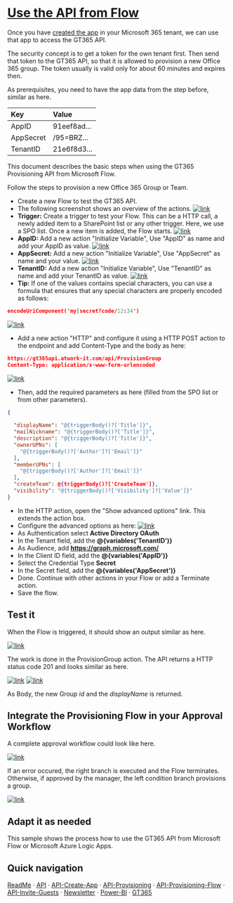 # [Use the API from Flow](#use-the-api)

Once you have [created the app](./API-create-app.md) in your Microsoft 365 tenant, we can use that app to access the GT365 API.

The security concept is to get a token for the own tenant first. Then send that token to the GT365 API, so that it is allowed to provision a new Office 365 group. The token usually is valid only for about 60 minutes and expires then.

As prerequisites, you need to have the app data from the step before, similar as here.

| Key | Value |
|:----|:------|
| AppID | 91eef8ad...
| AppSecret | /95=BRZ...
| TenantID | 21e6f8d3...

This document describes the basic steps when using the GT365 Provisioning API from Microsoft Flow.

Follow the steps to provision a new Office 365 Group or Team.

- Create a new Flow to test the GT365 API.
- The following screenshot shows an overview of the actions.
[![link](./images/api-provision-flow-1.png)](./images/api-provision-flow-1.png "Click to enlarge")
- **Trigger:** Create a trigger to test your Flow. This can be a HTTP call, a newly added item to a SharePoint list or any other trigger. Here, we use a SPO list. Once a new item is added, the Flow starts.
[![link](./images/api-provision-flow-2.png)](./images/api-provision-flow-2.png "Click to enlarge")
- **AppID:** Add a new action "Initialize Variable", Use "AppID" as name and add your AppID as value.
[![link](./images/api-provision-flow-4.png)](./images/api-provision-flow-4.png "Click to enlarge")
- **AppSecret:** Add a new action "Initialize Variable", Use "AppSecret" as name and your value.
[![link](./images/api-provision-flow-3.png)](./images/api-provision-flow-3.png "Click to enlarge")
- **TenantID:** Add a new action "Initialize Variable", Use "TenantID" as name and add your TenantID as value.
[![link](./images/api-provision-flow-5.png)](./images/api-provision-flow-5.png "Click to enlarge")
- **Tip:** If one of the values contains special characters, you can use a formula that ensures that any special characters are properly encoded as follows:

~~~json
encodeUriComponent('my[secret?code/12:34')
~~~

[![link](./images/api-provision-flow-6.png)](./images/api-provision-flow-6.png "Click to enlarge")

- Add a new action "HTTP" and configure it using a HTTP POST action to the endpoint and add Content-Type and the body as here:

~~~json
https://gt365api.atwork-it.com/api/ProvisionGroup
Content-Type: application/x-www-form-urlencoded
~~~

[![link](./images/api-provision-flow-11.png)](./images/api-provision-flow-11.png "Click to enlarge")

- Then, add the required parameters as here (filled from the SPO list or from other parameters).
  
~~~json
{
  
  "displayName": "@{triggerBody()?['Title']}",
  "mailNickname": "@{triggerBody()?['Title']}",
  "description": "@{triggerBody()?['Title']}",
  "ownerUPNs": [
    "@{triggerBody()?['Author']?['Email']}"
  ],
  "memberUPNs": [
    "@{triggerBody()?['Author']?['Email']}"
  ],
  "createTeam": @{triggerBody()?['CreateTeam']},
  "visibility": "@{triggerBody()?['Visibility']?['Value']}"
}
~~~

- In the HTTP action, open the "Show advanced options" link. This extends the action box.
- Configure the advanced options as here:
[![link](./images/api-provision-flow-10.png)](./images/api-provision-flow-10.png "Click to enlarge")
- As Authentication select **Active Directory OAuth**
- In the Tenant field, add the **@{variables('TenantID')}**
- As Audience, add **https://graph.microsoft.com/**
- In the Client ID field, add the **@{variables('AppID')}**
- Select the Credential Type **Secret**
- In the Secret field, add the **@{variables('AppSecret')}**
- Done. Continue with other actions in your Flow or add a Terminate action.
- Save the flow.

## Test it

When the Flow is triggered, it should show an output similar as here.

[![link](./images/api-provision-flow-12.png)](./images/api-provision-flow-12.png "Click to enlarge")

The work is done in the ProvisionGroup action. The API returns a HTTP status code 201 and looks similar as here.

[![link](./images/api-provision-flow-13.png)](./images/api-provision-flow-13.png "Click to enlarge")
[![link](./images/api-provision-flow-14.png)](./images/api-provision-flow-14.png "Click to enlarge")

As Body, the new Group *id* and the *displayName* is returned.

## Integrate the Provisioning Flow in your Approval Workflow

A complete approval workflow could look like here.

[![link](./images/api-provision-flow-15.png)](./images/api-provision-flow-15.png "Click to enlarge")

If an error occured, the right branch is executed and the Flow terminates. Otherwise, if approved by the manager, the left condition branch provisions a group.

[![link](./images/api-provision-flow-16.png)](./images/api-provision-flow-16.png "Click to enlarge")

## Adapt it as needed

This sample shows the process how to use the GT365 API from Microsoft Flow or Microsoft Azure Logic Apps.

## Quick navigation

[ReadMe](https://github.com/delegate365/GovernanceToolkit365/) &middot; [API](./API.md) &middot; [API-Create-App](./API-create-app.md) &middot; [API-Provisioning](./API-provisioning.md) &middot; [API-Provisioning-Flow](./API-provisioning-flow.md) &middot; [API-Invite-Guests](./API-invite-guest.md) &middot; [Newsletter](./newsletter.md) &middot; [Power-BI](./power-bi.md) &middot; [GT365](https://governancetoolkit365.com/)
